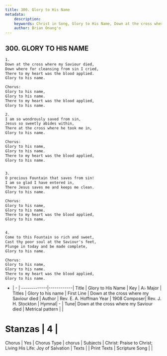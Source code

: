 ```yaml
---
title: 300. Glory to His Name
metadata:
    description: 
    keywords: Christ in Song, Glory to His Name, Down at the cross where my Saviour died, Glory to his name
    author: Brian Onang'o
---
```



## 300. GLORY TO HIS NAME

```txt
1.
Down at the cross where my Saviour died,
Down where for cleansing from sin I cried,
There to my heart was the blood applied.
Glory to his name.

Chorus:
Glory to his name,
Glory to his name.
There to my heart was the blood applied,
Glory to his name.

2.
I am so wondrously saved from sin,
Jesus so sweetly abides within,
There at the cross where he took me in,
Glory to his name. 

Chorus:
Glory to his name,
Glory to his name.
There to my heart was the blood applied,
Glory to his name.


3.
O precious Fountain that saves from sin!
I am so glad I have entered in,
There Jesus saves me and keeps me clean.
Glory to his name. 

Chorus:
Glory to his name,
Glory to his name.
There to my heart was the blood applied,
Glory to his name.


4.
Come to this Fountain so rich and sweet,
Cast thy poor soul at the Saviour's feet,
Plunge in today and be made complete, 
Glory to his name. 

Chorus:
Glory to his name,
Glory to his name.
There to my heart was the blood applied,
Glory to his name.

```

- |   -  |
-------------|------------|
Title | Glory to His Name |
Key | A♭ Major |
Titles | Glory to his name |
First Line | Down at the cross where my Saviour died |
Author | Rev. E. A. Hoffman
Year | 1908
Composer| Rev. J. H. Stockton |
Hymnal|  - |
Tune| Down at the cross where my Saviour died |
Metrical pattern | |
# Stanzas | 4 |
Chorus | Yes |
Chorus Type | chorus |
Subjects | Christ: Praise to Christ; Living His Life: Joy of Salvation |
Texts |  |
Print Texts | 
Scripture Song |  |
  
